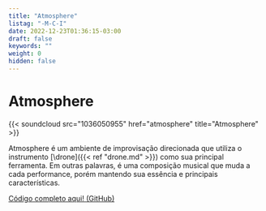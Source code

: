 ```yaml
---
title: "Atmosphere"
listag: "-M-C-I"
date: 2022-12-23T01:36:15-03:00
draft: false
keywords: ""
weight: 0
hidden: false
---
```

# Atmosphere

{{< soundcloud src="1036050955" href="atmosphere" title="Atmosphere" >}}

Atmosphere é um ambiente de improvisação direcionada que utiliza o instrumento [\drone]({{< ref "drone.md" >}}) como sua principal ferramenta. Em outras palavras, é uma composição musical que muda a cada performance, porém mantendo sua essência e principais características.

[Código completo aqui! (GitHub)](https://github.com/NichSonv/compositions/blob/abd53d6ad0e959b7159114f08dc05bce09b3e79d/drone/Drone%20setup.scd)